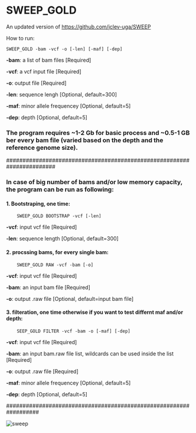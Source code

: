# SWEEP_GOLD
An updated version of https://github.com/jclev-uga/SWEEP

How to run:

    SWEEP_GOLD -bam -vcf -o [-len] [-maf] [-dep]
    
**-bam**: a list of bam files [Required]

**-vcf**: a vcf input file [Required]

**-o**: output file [Required]

**-len**: sequence lengh [Optional, default=300]

**-maf**: minor allele frequencey [Optional, default=5]

**-dep**: depth [Optional, default=5]

### The program requires ~1-2 Gb for basic process and ~0.5-1  GB ber every bam file (varied based on the depth and the reference genome size).

#######################################################################

### In case of big number of bams and/or low memory capacity, the program can be run as following:

#### 1. Bootstraping, one time:
        SWEEP_GOLD BOOTSTRAP -vcf [-len]
**-vcf**: input vcf file [Required] 

**-len**: sequence length [Optional, default=300]


#### 2. procssing bams, for every single bam:
        SWEEP_GOLD RAW -vcf -bam [-o]
**-vcf**: input vcf file [Required] 

**-bam**: an input bam file [Required]

**-o**: output .raw file [Optional, default=input bam file]

#### 3. filteration, one time otherwise if you want to test differnt maf and/or depth:
        SEEP_GOLD FILTER -vcf -bam -o [-maf] [-dep]
**-vcf**: input vcf file [Required] 

**-bam**: an input bam.raw file list, wildcards can be used inside the list [Required]

**-o**: output .raw file [Required]

**-maf**: minor allele frequencey [Optional, default=5]

**-dep**: depth [Optional, default=5]

##################################################################

![sweep](https://user-images.githubusercontent.com/21265433/44159256-dd13f500-a084-11e8-9855-3df919e8ab7e.jpg)
